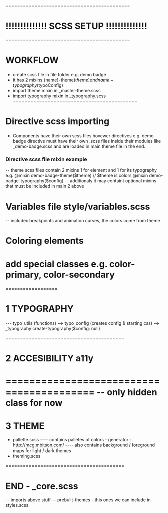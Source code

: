 ===========================================
# !!!!!!!!!!!!!! SCSS SETUP !!!!!!!!!!!!!!
===========================================
# WORKFLOW
- create scss file in file folder e.g. demo badge
- it has 2 mixins {name}-theme($theme) and {name}-typography($typoConfig)
- import theme mixin in _master-theme.scss 
- import typography mixin in _typography.scss
===========================================
# Directive scss importing
- Components have their own scss files hovewer directives e.g.
demo badge directive must have their own .scss files inside their modules like _demo-badge.scss and are loaded in main theme file in the end.

<h3> Directive scss file mixin example </h3>
-- theme scss files contain 2 mixins 1 for element and 1 for its typography e.g.
@mixin demo-badge-theme($theme) // $theme is colors
@mixin demo-badge-typography($config) 
-- additionaly it may containt optional mixins that must be included in main 2 above

# Variables file style/variables.scss
-- includex breakpoints and animation curves, the colors come from theme
# Coloring elements
add special classes e.g. color-primary, color-secondary
========================================
==================
# 1 TYPOGRAPHY
--- typo_utils (functions) --> typo_config (creates config & starting css) --> _typography create-typography($config: null) 

=========================================
# 2 ACCESIBILITY a11y
=========================================
-- only hidden class for now
=========================================
# 3 THEME
- pallette.scss
---- contains palletes of colors - generator : http://mcg.mbitson.com/
---- also contains background / foreground maps for light / dark themes
- theming.scss

=========================================

# END - _core.scss
-- imports above stuff
-- prebuilt-themes - this ones we can include in styles.scss 